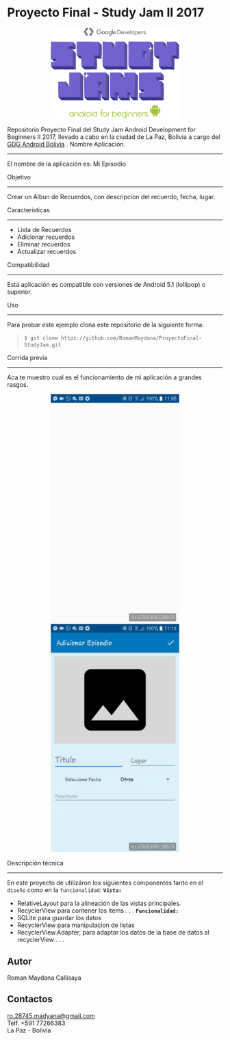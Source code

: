 # Proyecto Final - Study Jam II 2017

<div align="center">
  <center>
        <img src="/app/src/main/res/drawable/study_jam.png" width="300">
 </center>
</div>

Repositorio Proyecto Final del Study Jam Android Development for Beginners II 2017, llevado a cabo en la ciudad de La Paz, Bolivia a cargo del <a target="_blank" href="http://www.gdg.androidbolivia.com">GDG Android Bolivia</a> .
Nombre Aplicación.

---
El nombre de la aplicación es: Mi Episodio

Objetivo

---
Crear un Albun de Recuerdos, con descripcion del recuerdo, fecha, lugar.

Caracteristicas

---
* Lista de Recuerdos
* Adicionar recuerdos
* Eliminar recuerdos
* Actualizar recuerdos

Compatibilidad

---
Esta aplicación es compatible con versiones de Android 5.1 (lollipop) o superior.

Uso

---------
Para probar este ejemplo clona este repositorio de la siguiente forma:
>

>     $ git clone https://github.com/RomanMaydana/ProyectoFinal-StudyJam.git


Corrida previa

---

Aca te muestro cual es el funcionamiento de mi aplicación a grandes rasgos.
<div align="center">
  <center>
        <img src="/app/src/main/res/drawable/gif1.gif" width="300">
        <img src="/app/src/main/res/drawable/gig2.gif" width="300">
 </center>
</div>

Descripción técnica

---

En este proyecto de utilizáron los siguientes componentes tanto en el `diseño` como en la `funcionalidad`:
**`Vista:`**

* RelativeLayout para la alineación de las vistas principales.
* RecyclerView para contener los items
.
.
.
**`Funcionalidad:`**
* SQLite para guardar los datos
* RecyclerView para manipulacion de listas
* RecyclerView.Adapter, para adaptar los datos de la base de datos al recyclerView
.
.
.

Autor
---
Roman Maydana Callisaya

Contactos
---
ro.28745.madyana@gmail.com<br>
Telf. +591 77266383<br>
La Paz - Bolivia<br>
